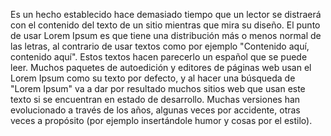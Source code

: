 Es un hecho establecido hace demasiado tiempo que un lector se distraerá con el contenido 
del texto de un sitio mientras que mira su diseño. El punto de usar Lorem Ipsum es que tiene 
una distribución más o menos normal de las letras, al contrario de usar textos como por 
ejemplo "Contenido aquí, contenido aquí". Estos textos hacen parecerlo un español que se 
puede leer. Muchos paquetes de autoedición y editores de páginas web usan el Lorem Ipsum 
como su texto por defecto, y al hacer una búsqueda de "Lorem Ipsum" va a dar por resultado 
muchos sitios web que usan este texto si se encuentran en estado de desarrollo. Muchas 
versiones han evolucionado a través de los años, algunas veces por accidente, otras veces a 
propósito (por ejemplo insertándole humor y cosas por el estilo).